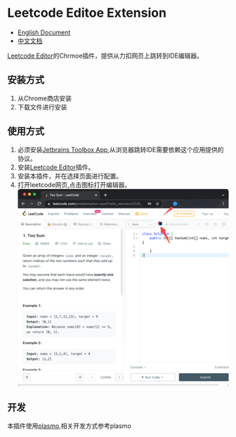 # Leetcode Editoe Extension

- [English Document](README.md)
- [中文文档](#安装方式)

[Leetcode Editor](https://github.com/shuzijun/leetcode-editor)的Chrmoe插件，提供从力扣网页上跳转到IDE编辑器。

## 安装方式

1. 从Chrome商店安装
2. 下载文件进行安装

## 使用方式

1. 必须安装[Jetbrains Toolbox App](https://www.jetbrains.com/toolbox-app/),从浏览器跳转IDE需要依赖这个应用提供的协议。
2. 安装[Leetcode Editor](https://github.com/shuzijun/leetcode-editor)插件。
3. 安装本插件，并在选择页面进行配置。
4. 打开leetcode网页,点击图标打开编辑器。
   ![page](doc/page.png)

## 开发

本插件使用[plasmo](https://github.com/PlasmoHQ/plasmo),相关开发方式参考plasmo
